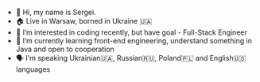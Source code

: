 - 👋 Hi, my name is Sergei.
- 🏠 Live in Warsaw, borned in Ukraine 🇺🇦
- 👀 I’m interested in coding recently, but have goal - Full-Stack Engineer
- 🌱 I’m currently learning front-end engineering, understand something in Java and open to cooperation
- 🗣️ I'm speaking Ukrainian🇺🇦, Russian🇷🇺, Poland🇵🇱 and English🇺🇸 languages
